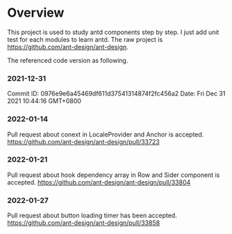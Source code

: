 # Overview
This project is used to study antd components step by step. I just add unit test for each modules to learn antd.
The raw project is https://github.com/ant-design/ant-design.

The referenced code version as following.

### 2021-12-31
Commit ID: 0976e9e6a45469df611d37541314874f2fc456a2
Date: Fri Dec 31 2021 10:44:16 GMT+0800

### 2022-01-14
Pull request about conext in LocaleProvider and Anchor is accepted.
https://github.com/ant-design/ant-design/pull/33723

### 2022-01-21
Pull request about hook dependency array in Row and Sider component is accepted.
https://github.com/ant-design/ant-design/pull/33804

### 2022-01-27
Pull request about button loading timer has been accepted.
https://github.com/ant-design/ant-design/pull/33858